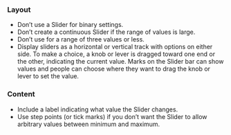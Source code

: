 ### Layout

- Don’t use a Slider for binary settings.
- Don’t create a continuous Slider if the range of values is large.
- Don’t use for a range of three values or less.
- Display sliders as a horizontal or vertical track with options on either side. To make a choice, a knob or lever is dragged toward one end or the other, indicating the current value. Marks on the Slider bar can show values and people can choose where they want to drag the knob or lever to set the value.

### Content

- Include a label indicating what value the Slider changes.
- Use step points (or tick marks) if you don’t want the Slider to allow arbitrary values between minimum and maximum.
